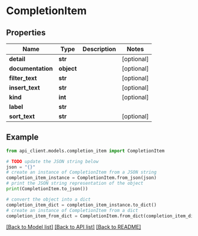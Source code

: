 # CompletionItem


## Properties

Name | Type | Description | Notes
------------ | ------------- | ------------- | -------------
**detail** | **str** |  | [optional] 
**documentation** | **object** |  | [optional] 
**filter_text** | **str** |  | [optional] 
**insert_text** | **str** |  | [optional] 
**kind** | **int** |  | [optional] 
**label** | **str** |  | 
**sort_text** | **str** |  | [optional] 

## Example

```python
from api_client.models.completion_item import CompletionItem

# TODO update the JSON string below
json = "{}"
# create an instance of CompletionItem from a JSON string
completion_item_instance = CompletionItem.from_json(json)
# print the JSON string representation of the object
print(CompletionItem.to_json())

# convert the object into a dict
completion_item_dict = completion_item_instance.to_dict()
# create an instance of CompletionItem from a dict
completion_item_from_dict = CompletionItem.from_dict(completion_item_dict)
```
[[Back to Model list]](../README.md#documentation-for-models) [[Back to API list]](../README.md#documentation-for-api-endpoints) [[Back to README]](../README.md)


